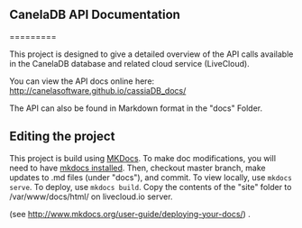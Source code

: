 ## CanelaDB API Documentation
=========

This project is designed to give a detailed overview of the API calls available in the CanelaDB database and related cloud service (LiveCloud).

You can view the API docs online here: 
<http://canelasoftware.github.io/cassiaDB_docs/>

The API can also be found in Markdown format in the "docs" Folder.

## Editing the project
This project is build using [MKDocs](http://www.mkdocs.org/). To make doc modifications, you will need to have [mkdocs installed](http://www.mkdocs.org/#installation). Then, checkout master branch, make updates to .md files (under "docs"), and commit. To view locally, use `mkdocs serve`. To deploy, use `mkdocs build`. Copy the contents of the "site" folder to /var/www/docs/html/ on livecloud.io server.

(see http://www.mkdocs.org/user-guide/deploying-your-docs/) .
